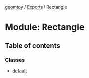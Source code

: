 [geomtoy](../README.md) / [Exports](../modules.md) / Rectangle

# Module: Rectangle

## Table of contents

### Classes

- [default](../classes/Rectangle.default.md)
